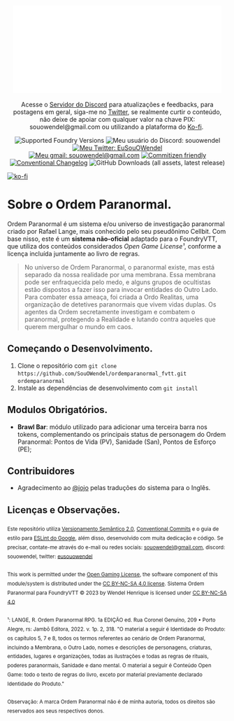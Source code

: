 <div align="center">

<img src="https://github.com/SouOWendel/ordemparanormal-fvtt/blob/main/media/op-logo.png?raw=true" alt="logo do Ordem Paranormal">
<p dir="auto" style="text-align: center;">Acesse o <a href="https://discord.gg/G8AwJwJXa5">Servidor do Discord</a> para atualiza&ccedil;&otilde;es e feedbacks, para postagens em geral, siga-me no <a href="https://twitter.com/EuSouOWendel">Twitter</a>, se realmente curtir o conte&uacute;do, n&atilde;o deixe de apoiar com qualquer valor na chave PIX: souowendel@gmail.com ou utilizando a plataforma do <a href="https://ko-fi.com/souowendel">Ko-fi</a>.&nbsp;</p>

![Supported Foundry Versions](https://img.shields.io/endpoint?url=https%3A%2F%2Ffoundryshields.com%2Fversion%3Fstyle%3Dflat%26url%3Dhttps%3A%2F%2Fgithub.com%2FSouOWendel%2Fordemparanormal-fvtt%2Freleases%2Flatest%2Fdownload%2Fsystem.json)
![Meu usuário do Discord: souowendel](https://dcbadge.vercel.app/api/shield/294989840104161280?style=flat&compact=true)
[![Meu Twitter: EuSouOWendel](https://img.shields.io/badge/Twitter-1DA1F2?style=for-the-badge&logo=twitter&logoColor=white&style=flat&compact=true)](https://twitter.com/EuSouOWendel)
<br>
[![Meu gmail: souowendel@gmail.com](https://img.shields.io/badge/Gmail-D14836?style=for-the-badge&logo=gmail&logoColor=white&style=flat&compact=true)](https://mail.google.com/mail/u/0/?fs=1&to=souowendel@gmail.com&su=Enquiry&tf=cm)
[![Commitizen friendly](https://img.shields.io/badge/commitizen-friendly-brightgreen.svg)](http://commitizen.github.io/cz-cli/)
[![Conventional Changelog](https://img.shields.io/badge/changelog-conventional-brightgreen.svg)](http://conventional-changelog.github.io)
![GitHub Downloads (all assets, latest release)](https://img.shields.io/github/downloads/SouOWendel/ordemparanormal_fvtt/latest/total)


</div>

[![ko-fi](https://ko-fi.com/img/githubbutton_sm.svg)](https://ko-fi.com/Y8Y8PRQ6Z)

# Sobre o Ordem Paranormal.

Ordem Paranormal é um sistema e/ou universo de investigação paranormal criado por Rafael Lange, mais conhecido pelo seu pseudônimo Cellbit. Com base nisso, este é um **sistema não-oficial** adaptado para o FoundryVTT, que utiliza dos conteúdos considerados <i>Open Game License¹</i>, conforme a licença incluída juntamente ao livro de regras. 

> No universo de Ordem Paranormal, o paranormal existe, mas está separado da nossa realidade por uma membrana. Essa membrana pode ser enfraquecida pelo medo, e alguns grupos de ocultistas estão dispostos a fazer isso para invocar entidades do Outro Lado.
> Para combater essa ameaça, foi criada a Ordo Realitas, uma organização de detetives paranormais que vivem vidas duplas. Os agentes da Ordem secretamente investigam e combatem o paranormal, protegendo a Realidade e lutando contra aqueles que querem mergulhar o mundo em caos.

## Começando o Desenvolvimento.

1. Clone o repositório com `git clone https://github.com/SouOWendel/ordemparanormal_fvtt.git ordemparanormal`
2. Instale as dependências de desenvolvimento com `git install`

## Modulos Obrigatórios.

-   **Brawl Bar**: módulo utilizado para adicionar uma terceira barra nos tokens, complementando os principais status de personagem do Ordem Paranormal: Pontos de Vida (PV), Sanidade (San), Pontos de Esforço (PE);

## Contribuidores
- Agradecimento ao <a href="https://twitter.com/ciconiaborns">@jojo</a> pelas traduções do sistema para o Inglês.

## Licenças e Observações.
<sub>
Este repositório utiliza <a href="https://semver.org/lang/pt-BR/">Versionamento Semântico 2.0</a>, <a href="https://www.conventionalcommits.org/en/v1.0.0/">Conventional Commits</a> e o guia de estilo para <a href="https://google.github.io/styleguide/jsguide.html">ESLint do Google</a>, além disso, desenvolvido com muita dedicação e código. Se precisar, contate-me através do e-mail ou redes sociais: <a href="https://mail.google.com/mail/u/0/?fs=1&to=souowendel@gmail.com&su=Enquiry&tf=cm">souowendel@gmail.com</a>, discord: souowendel, twitter: <a href="https://twitter.com/EuSouOWendel">eusouowendel</a><br><br>
</sub>
<sub>
This work is permitted under the <a href="https://github.com/SouOWendel/ordemparanormal_fvtt/blob/main/media/OGLlicense.txt">Open Gaming License</a>, the software component of this module/system is distributed under the <a href="https://github.com/SouOWendel/ordemparanormal_fvtt/blob/main/LICENSE.txt">CC BY-NC-SA 4.0 license</a>. Sistema Ordem Paranormal para FoundryVTT © 2023 by Wendel Henrique is licensed under <a href="https://github.com/SouOWendel/ordemparanormal_fvtt/blob/main/LICENSE.txt">CC BY-NC-SA 4.0</a><br><br>
</sub>
<sub>
¹: LANGE, R. Ordem Paranormal RPG. 1a EDIÇÃO ed. Rua Coronel Genuíno, 209 • Porto Alegre, rs: Jambô Editora, 2022. v. 1p. 2, 318. "O material a seguir é Identidade do Produto: os capítulos 5, 7 e 8, todos os termos referentes ao cenário de Ordem Paranormal, incluindo a Membrana, o Outro Lado, nomes e descrições de personagens, criaturas, entidades, lugares e organizações, todas as ilustrações e todas as regras de rituais, poderes paranormais, Sanidade e dano mental. O material a seguir é Conteúdo Open Game: todo o texto de regras do livro, exceto por material previamente declarado Identidade do Produto."<br><br>
</sub>
<sub>
Observação: A marca Ordem Paranormal não é de minha autoria, todos os direitos são reservados aos seus respectivos donos.
</sub> 

<!-- Links Uteis -->
<!-- https://foundryvtt.wiki/en/development/guides/SD-tutorial -->
<!-- https://foundryvtt.com/article/dice-advanced/ -->
<!-- https://foundryvtt.wiki/en/development/guides/System-Development-for-Beginners/System-Development-Part-5-Wandering-in-000000 -->
<!-- https://foundryvtt.wiki/en/development/guides/vite -->
<!-- https://foundryvtt.wiki/en/development/guides/builtin-css -->
